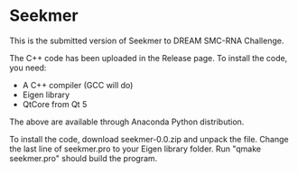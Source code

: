 # Seekmer

This is the submitted version of Seekmer to DREAM SMC-RNA Challenge.

The C++ code has been uploaded in the Release page. To install the code, you need:

* A C++ compiler (GCC will do)
* Eigen library
* QtCore from Qt 5

The above are available through Anaconda Python distribution.

To install the code, download seekmer-0.0.zip and unpack the file. Change the last line of seekmer.pro to your Eigen library folder. Run "qmake seekmer.pro" should build the program.
